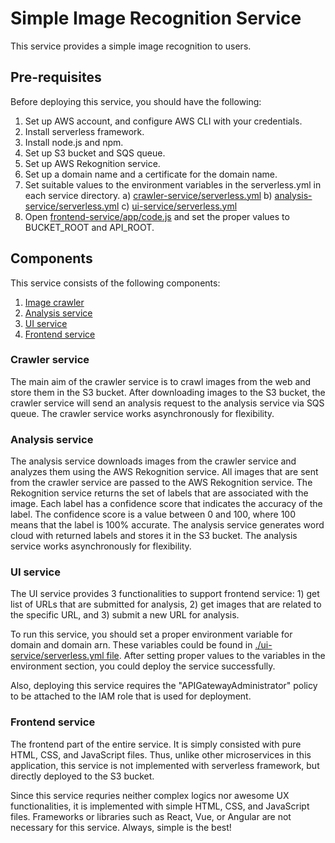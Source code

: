 # Simple Image Recognition Service

This service provides a simple image recognition to users.

## Pre-requisites

Before deploying this service, you should have the following:

1) Set up AWS account, and configure AWS CLI with your credentials.
2) Install serverless framework.
3) Install node.js and npm.
4) Set up S3 bucket and SQS queue.
5) Set up AWS Rekognition service.
6) Set up a domain name and a certificate for the domain name.
7) Set suitable values to the environment variables in the serverless.yml in each service directory.
    a) [crawler-service/serverless.yml](./crawler-service/serverless.yml)
    b) [analysis-service/serverless.yml](./analysis-service/serverless.yml)
    c) [ui-service/serverless.yml](./ui-service/serverless.yml)
8) Open [frontend-service/app/code.js](./frontend-service/app/code.js) and set the proper values to BUCKET_ROOT and API_ROOT.

## Components

This service consists of the following components:

1. [Image crawler](./crawler-service/)
2. [Analysis service](./analysis-service/)
3. [UI service](./ui-service/)
4. [Frontend service](./frontend-service/)

### Crawler service

The main aim of the crawler service is to crawl images from the web and store them in the S3 bucket.
After downloading images to the S3 bucket, the crawler service will send an analysis request to the analysis service via SQS queue.
The crawler service works asynchronously for flexibility.

### Analysis service

The analysis service downloads images from the crawler service and analyzes them using the AWS Rekognition service.
All images that are sent from the crawler service are passed to the AWS Rekognition service.
The Rekognition service returns the set of labels that are associated with the image.
Each label has a confidence score that indicates the accuracy of the label.
The confidence score is a value between 0 and 100, where 100 means that the label is 100% accurate.
The analysis service generates word cloud with returned labels and stores it in the S3 bucket.
The analysis service works asynchronously for flexibility.

### UI service

The UI service provides 3 functionalities to support frontend service: 1) get list of URLs that are submitted for analysis, 2) get images that are related to the specific URL, and 3) submit a new URL for analysis.

To run this service, you should set a proper environment variable for domain and domain arn.
These variables could be found in [./ui-service/serverless.yml file](./ui-service/serverless.yml).
After setting proper values to the variables in the environment section, you could deploy the service successfully.

Also, deploying this service requires the "APIGatewayAdministrator" policy to be attached to the IAM role that is used for deployment.

### Frontend service

The frontend part of the entire service.
It is simply consisted with pure HTML, CSS, and JavaScript files.
Thus, unlike other microservices in this application, this service is not implemented with serverless framework, but directly deployed to the S3 bucket.

Since this service requries neither complex logics nor awesome UX functionalities, it is implemented with simple HTML, CSS, and JavaScript files.
Frameworks or libraries such as React, Vue, or Angular are not necessary for this service.
Always, simple is the best!
